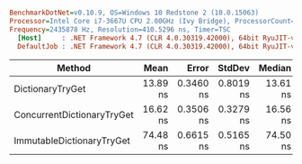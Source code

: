 ``` ini

BenchmarkDotNet=v0.10.9, OS=Windows 10 Redstone 2 (10.0.15063)
Processor=Intel Core i7-3667U CPU 2.00GHz (Ivy Bridge), ProcessorCount=4
Frequency=2435878 Hz, Resolution=410.5296 ns, Timer=TSC
  [Host]     : .NET Framework 4.7 (CLR 4.0.30319.42000), 64bit RyuJIT-v4.7.2115.0
  DefaultJob : .NET Framework 4.7 (CLR 4.0.30319.42000), 64bit RyuJIT-v4.7.2115.0


```
 |                     Method |     Mean |     Error |    StdDev |   Median | Scaled | ScaledSD | Allocated |
 |--------------------------- |---------:|----------:|----------:|---------:|-------:|---------:|----------:|
 |           DictionaryTryGet | 13.89 ns | 0.3460 ns | 0.8019 ns | 13.61 ns |   1.00 |     0.00 |       0 B |
 | ConcurrentDictionaryTryGet | 16.62 ns | 0.3506 ns | 0.3279 ns | 16.56 ns |   1.20 |     0.07 |       0 B |
 |  ImmutableDictionaryTryGet | 74.48 ns | 0.6615 ns | 0.5165 ns | 74.50 ns |   5.38 |     0.29 |       0 B |
